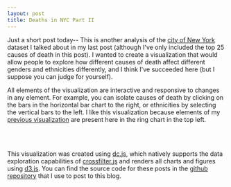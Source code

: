 ```yaml
---
layout: post
title: Deaths in NYC Part II
---
```


Just a short post today-- This is another analysis of the [city of New York](https://catalog.data.gov/dataset/new-york-city-leading-causes-of-death-ce97f) dataset I talked about in my last post (although I've only included the top 25 causes of death in this post).  I wanted to create a visualization that would allow people to explore how different causes of death affect different genders and ethnicities differently, and I think I've succeeded here (but I suppose you can judge for yourself).

All elements of the visualization are interactive and responsive to changes in any element.  For example, you can isolate causes of death by clicking on the bars in the horizontal bar chart to the right, or ethnicities by selecting the vertical bars to the left.  I like this visualization because elements of my [previous visualization](http://nickstanisha.github.io/2015/08/20/deaths-in-nyc.html) are present here in the ring chart in the top left.

<br>

<script src='/js/d3.js' type='text/javascript'></script>
<script src='/js/crossfilter.js' type='text/javascript'></script>
<script src='/js/dc.min.js' type='text/javascript'></script>
<script src='/js/jquery-1.11.3.js' type='text/javascript'></script>
<script src='/js/bootstrap.min.js' type='text/javascript'></script>

<link href='/css/bootstrap.min.css' rel='stylesheet' type='text/css'>
<link href='/css/dc.css' rel='stylesheet' type='text/css'>

<style type="text/css"></style>

<style>
  .dc-chart g.row text {fill: black;}
  #canvas {width:800px; overflow:hidden;}
  #left-container {width:300px; float:left;}
  #right-container {width:500px; overflow:hidden;}
</style>

<div id="canvas" style="{margin-top:300px; margin-bottom:50px}">
	<div id="left-container">
		<div id="chart-ring-gender"></div>
    	<div id="bar-chart-ethnicity"></div>
    </div>
    <div id="right-container">
    	<div id="bar-chart-cause"></div>
    </div>
</div>

<script type="text/javascript">
d3.csv("/cumulative_deaths.csv", function(error, data_csv) {
  if (error) {
    console.log('Error loading CSV');
    console.log(error);
  }
  else {
    createGraphs(data_csv);
  }
});

function createGraphs(data){
  var drawLarge = false;
  var ndx = crossfilter(data);

  // ************
  // Gender pie chart
  // ************
  var genderRingChart = dc.pieChart("#chart-ring-gender");
  var genderDim = ndx.dimension(function(d) { return d.gender});
  var gender_total = genderDim.group().reduceSum(function(d) {
    return +d.count;
  })

  genderRingChart
    .width(300).height(150)
    .dimension(genderDim)
    .group(gender_total)
    .innerRadius(30);

  // ************
  // Misc
  // ************
  function AddXAxis(chartToUpdate, displayText) {
    chartToUpdate.svg()
                .append("text")
                .attr("class", "x-axis-label")
                .attr("text-anchor", "middle")
                .attr("font-size", "12px")
                .attr("x", chartToUpdate.width()/2)
                .attr("y", chartToUpdate.height()-3)
                .text(displayText);
  }

  // ************
  // Cause of death bar chart
  // ************
  var causeBarChart = dc.rowChart("#bar-chart-cause");
  var causeDim = ndx.dimension(function (d) {return d.cause;});
  var causeTotal = causeDim.group().reduceSum(function (d) {
    return +Math.round(d.count);
  });

  causeBarChart
    .height(550).width(500)
    .dimension(causeDim)
    .group(causeTotal)
    .elasticX(true)
    .colors("#FF3333")
    .ordering(function (d) {return -d.value;});

  // ************
  // Ethnicity bar chart
  // ************
  var ethnicityBarChart = dc.barChart("#bar-chart-ethnicity");
  var ethnicityDim = ndx.dimension(function (d) {return d.ethnicity;});
  var ethnicityTotal = ethnicityDim.group().reduceSum(function (d) {
    return d['percent by ethnicity'];
  });

  ethnicityBarChart
    .height(400).width(300)
    .dimension(ethnicityDim)
    .group(ethnicityTotal)
    .elasticY(true)
    .x(d3.scale.ordinal())
    .xUnits(dc.units.ordinal)
    .brushOn(false)
    .yAxisLabel("Percent");


  dc.renderAll();

  AddXAxis(causeBarChart, "Deaths per Year")
}
</script>
<br>

This visualization was created using [dc.js](http://dc-js.github.io/dc.js/), which natively supports the data exploration capabilities of [crossfilter.js](http://square.github.io/crossfilter/) and renders all charts and figures using [d3.js](http://d3js.org/).  You can find the source code for these posts in the [github repository](https://github.com/nickstanisha/nickstanisha.github.io) that I use to post to this blog.
